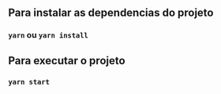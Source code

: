 ## Para instalar as dependencias do projeto
### `yarn` ou `yarn install`

## Para executar o projeto
### `yarn start`
